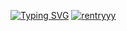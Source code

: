 [![Typing SVG](https://readme-typing-svg.demolab.com/?lines=click+on+fischl+:3;mrrrrrrrp)](https://git.io/typing-svg)
[![rentryyy](https://files.catbox.moe/orqv3g.png)](https://rentry.co/catnapper)
